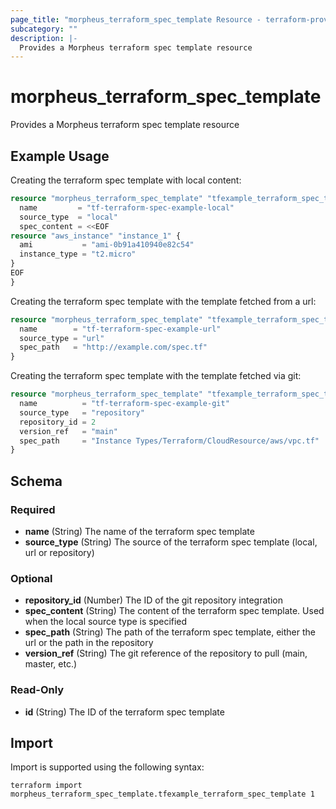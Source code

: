 ```yaml
---
page_title: "morpheus_terraform_spec_template Resource - terraform-provider-morpheus"
subcategory: ""
description: |-
  Provides a Morpheus terraform spec template resource
---
```


# morpheus_terraform_spec_template

Provides a Morpheus terraform spec template resource

## Example Usage

Creating the terraform spec template with local content:

```terraform
resource "morpheus_terraform_spec_template" "tfexample_terraform_spec_template_local" {
  name         = "tf-terraform-spec-example-local"
  source_type  = "local"
  spec_content = <<EOF
resource "aws_instance" "instance_1" {
  ami           = "ami-0b91a410940e82c54"
  instance_type = "t2.micro"
}
EOF
}
```

Creating the terraform spec template with the template fetched from a url:

```terraform
resource "morpheus_terraform_spec_template" "tfexample_terraform_spec_template_url" {
  name        = "tf-terraform-spec-example-url"
  source_type = "url"
  spec_path   = "http://example.com/spec.tf"
}
```

Creating the terraform spec template with the template fetched via git:

```terraform
resource "morpheus_terraform_spec_template" "tfexample_terraform_spec_template_git" {
  name          = "tf-terraform-spec-example-git"
  source_type   = "repository"
  repository_id = 2
  version_ref   = "main"
  spec_path     = "Instance Types/Terraform/CloudResource/aws/vpc.tf"
}
```

<!-- schema generated by tfplugindocs -->
## Schema

### Required

- **name** (String) The name of the terraform spec template
- **source_type** (String) The source of the terraform spec template (local, url or repository)

### Optional

- **repository_id** (Number) The ID of the git repository integration
- **spec_content** (String) The content of the terraform spec template. Used when the local source type is specified
- **spec_path** (String) The path of the terraform spec template, either the url or the path in the repository
- **version_ref** (String) The git reference of the repository to pull (main, master, etc.)

### Read-Only

- **id** (String) The ID of the terraform spec template

## Import

Import is supported using the following syntax:

```shell
terraform import morpheus_terraform_spec_template.tfexample_terraform_spec_template 1
```
